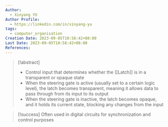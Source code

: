 ```yaml
---
Author:
  - Xinyang YU
Author Profile:
  - https://linkedin.com/in/xinyang-yu
tags:
  - computer_organisation
Creation Date: 2023-09-05T10:58:42+08:00
Last Date: 2023-09-05T10:58:42+08:00
References:
---
```

>[!abstract]
>- Control input that determines whether the [[Latch]] is in a transparent or opaque state
>- When the steering gate is active (usually set to a certain logic level), the latch becomes transparent, meaning it allows data to pass through from its input to its output
>- When the steering gate is inactive, the latch becomes opaque, and it holds its current state, blocking any changes from the input

>[!success] Often used in digital circuits for synchronization and control purposes